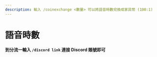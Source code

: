 ```yaml
---
description: 輸入 /coinexchange <數量> 可以將語音時數兌換成家具幣 (100:1)
---
```


# 語音時數

#### 到分流一輸入 `/discord link` 連接 Discord 賬號即可

